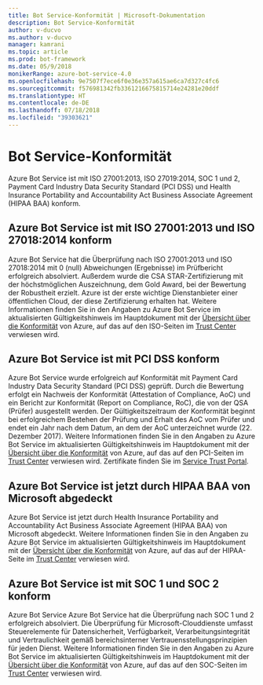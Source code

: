 ```yaml
---
title: Bot Service-Konformität | Microsoft-Dokumentation
description: Bot Service-Konformität
author: v-ducvo
ms.author: v-ducvo
manager: kamrani
ms.topic: article
ms.prod: bot-framework
ms.date: 05/9/2018
monikerRange: azure-bot-service-4.0
ms.openlocfilehash: 9e7507f7ece6f0e36e357a615ae6ca7d327c4fc6
ms.sourcegitcommit: f576981342fb3361216675815714e24281e20ddf
ms.translationtype: HT
ms.contentlocale: de-DE
ms.lasthandoff: 07/18/2018
ms.locfileid: "39303621"
---
```

# <a name="bot-service-compliance"></a>Bot Service-Konformität
Azure Bot Service ist mit ISO 27001:2013, ISO 27019:2014, SOC 1 und 2, Payment Card Industry Data Security Standard (PCI DSS) und Health Insurance Portability and Accountability Act Business Associate Agreement (HIPAA BAA) konform.

## <a name="azure-bot-service-is-compliant-with-iso-270012013-and-iso-270182014"></a>Azure Bot Service ist mit ISO 27001:2013 und ISO 27018:2014 konform 
Azure Bot Service hat die Überprüfung nach ISO 27001:2013 und ISO 27018:2014 mit 0 (null) Abweichungen (Ergebnisse) im Prüfbericht erfolgreich absolviert. Außerdem wurde die CSA STAR-Zertifizierung mit der höchstmöglichen Auszeichnung, dem Gold Award, bei der Bewertung der Robustheit erzielt.  Azure ist der erste wichtige Dienstanbieter einer öffentlichen Cloud, der diese Zertifizierung erhalten hat. Weitere Informationen finden Sie in den Angaben zu Azure Bot Service im aktualisierten Gültigkeitshinweis im Hauptdokument mit der [Übersicht über die Konformität](https://gallery.technet.microsoft.com/Overview-of-Azure-c1be3942) von Azure, auf das auf den ISO-Seiten im [Trust Center](https://www.microsoft.com/en-us/trustcenter/compliance/iso-iec-27001) verwiesen wird.  
 
## <a name="azure-bot-service-is-compliant-with-pci-dss"></a>Azure Bot Service ist mit PCI DSS konform
Azure Bot Service wurde erfolgreich auf Konformität mit Payment Card Industry Data Security Standard (PCI DSS) geprüft. Durch die Bewertung erfolgt ein Nachweis der Konformität (Attestation of Compliance, AoC) und ein Bericht zur Konformität (Report on Compliance, RoC), die von der QSA (Prüfer) ausgestellt werden. Der Gültigkeitszeitraum der Konformität beginnt bei erfolgreichem Bestehen der Prüfung und Erhalt des AoC vom Prüfer und endet ein Jahr nach dem Datum, an dem der AoC unterzeichnet wurde (22. Dezember 2017). Weitere Informationen finden Sie in den Angaben zu Azure Bot Service im aktualisierten Gültigkeitshinweis im Hauptdokument mit der [Übersicht über die Konformität](https://gallery.technet.microsoft.com/Overview-of-Azure-c1be3942) von Azure, auf das auf den PCI-Seiten im [Trust Center](https://www.microsoft.com/en-us/trustcenter/compliance/iso-iec-27001) verwiesen wird.  Zertifikate finden Sie im [Service Trust Portal](https://servicetrust.microsoft.com/).
 
## <a name="azure-bot-service-is-now-covered-under-microsofts-hipaa-baa"></a>Azure Bot Service ist jetzt durch HIPAA BAA von Microsoft abgedeckt
Azure Bot Service ist jetzt durch Health Insurance Portability and Accountability Act Business Associate Agreement (HIPAA BAA) von Microsoft abgedeckt. Weitere Informationen finden Sie in den Angaben zu Azure Bot Service im aktualisierten Gültigkeitshinweis im Hauptdokument mit der [Übersicht über die Konformität](https://gallery.technet.microsoft.com/Overview-of-Azure-c1be3942) von Azure, auf das auf der HIPAA-Seite im [Trust Center](https://www.microsoft.com/en-us/TrustCenter/Compliance/HIPAA) verwiesen wird.  


## <a name="azure-bot-service-is-compliant-with-soc-1-and-soc-2"></a>Azure Bot Service ist mit SOC 1 und SOC 2 konform 
Azure Bot Service Azure Bot Service hat die Überprüfung nach SOC 1 und 2 erfolgreich absolviert. Die Überprüfung für Microsoft-Clouddienste umfasst Steuerelemente für Datensicherheit, Verfügbarkeit, Verarbeitungsintegrität und Vertraulichkeit gemäß bereichsinterner Vertrauensstellungsprinzipien für jeden Dienst. Weitere Informationen finden Sie in den Angaben zu Azure Bot Service im aktualisierten Gültigkeitshinweis im Hauptdokument mit der [Übersicht über die Konformität](https://gallery.technet.microsoft.com/Overview-of-Azure-c1be3942) von Azure, auf das auf den SOC-Seiten im [Trust Center](https://www.microsoft.com/en-us/trustcenter/compliance/iso-iec-27001) verwiesen wird.  
 